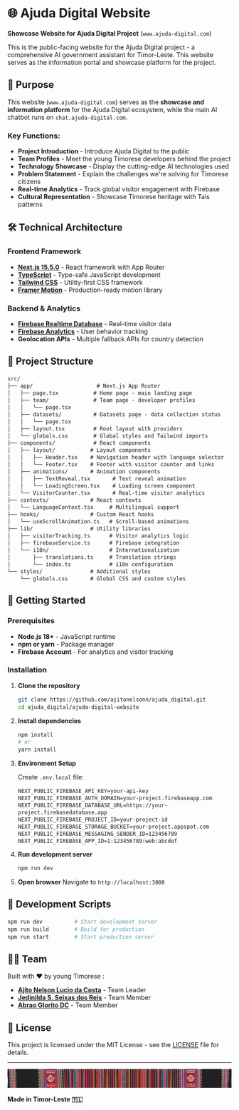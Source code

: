 # 🌐 Ajuda Digital Website

**Showcase Website for Ajuda Digital Project** (`www.ajuda-digital.com`)

This is the public-facing website for the Ajuda Digital project - a comprehensive AI government assistant for Timor-Leste. This website serves as the information portal and showcase platform for the project.

## 🎯 Purpose

This website (`www.ajuda-digital.com`) serves as the **showcase and information platform** for the Ajuda Digital ecosystem, while the main AI chatbot runs on `chat.ajuda-digital.com`.

### Key Functions:

- **Project Introduction** - Introduce Ajuda Digital to the public
- **Team Profiles** - Meet the young Timorese developers behind the project
- **Technology Showcase** - Display the cutting-edge AI technologies used
- **Problem Statement** - Explain the challenges we're solving for Timorese citizens
- **Real-time Analytics** - Track global visitor engagement with Firebase
- **Cultural Representation** - Showcase Timorese heritage with Tais patterns

## 🛠️ Technical Architecture

### Frontend Framework

- **[Next.js 15.5.0](https://nextjs.org/)** - React framework with App Router
- **[TypeScript](https://www.typescriptlang.org/)** - Type-safe JavaScript development
- **[Tailwind CSS](https://tailwindcss.com/)** - Utility-first CSS framework
- **[Framer Motion](https://www.framer.com/motion/)** - Production-ready motion library

### Backend & Analytics

- **[Firebase Realtime Database](https://firebase.google.com/)** - Real-time visitor data
- **[Firebase Analytics](https://firebase.google.com/products/analytics)** - User behavior tracking
- **Geolocation APIs** - Multiple fallback APIs for country detection

## 📁 Project Structure

```
src/
├── app/                    # Next.js App Router
│   ├── page.tsx           # Home page - main landing page
│   ├── team/              # Team page - developer profiles
│   │   └── page.tsx
│   ├── datasets/          # Datasets page - data collection status
│   │   └── page.tsx
│   ├── layout.tsx         # Root layout with providers
│   └── globals.css        # Global styles and Tailwind imports
├── components/            # React components
│   ├── layout/           # Layout components
│   │   ├── Header.tsx    # Navigation header with language selector
│   │   └── Footer.tsx    # Footer with visitor counter and links
│   ├── animations/       # Animation components
│   │   ├── TextReveal.tsx       # Text reveal animation
│   │   └── LoadingScreen.tsx    # Loading screen component
│   └── VisitorCounter.tsx       # Real-time visitor analytics
├── contexts/             # React contexts
│   └── LanguageContext.tsx     # Multilingual support
├── hooks/                # Custom React hooks
│   └── useScrollAnimation.ts   # Scroll-based animations
├── lib/                  # Utility libraries
│   ├── visitorTracking.ts      # Visitor analytics logic
│   ├── firebaseService.ts      # Firebase integration
│   └── i18n/                   # Internationalization
│       ├── translations.ts     # Translation strings
│       └── index.ts            # i18n configuration
└── styles/               # Additional styles
    └── globals.css       # Global CSS and custom styles
```

## 🚀 Getting Started

### Prerequisites

- **Node.js 18+** - JavaScript runtime
- **npm or yarn** - Package manager
- **Firebase Account** - For analytics and visitor tracking

### Installation

1. **Clone the repository**

   ```bash
   git clone https://github.com/ajitonelsonn/ajuda_digital.git
   cd ajuda_digital/ajuda-digital-website
   ```

2. **Install dependencies**

   ```bash
   npm install
   # or
   yarn install
   ```

3. **Environment Setup**

   Create `.env.local` file:

   ```env
   NEXT_PUBLIC_FIREBASE_API_KEY=your-api-key
   NEXT_PUBLIC_FIREBASE_AUTH_DOMAIN=your-project.firebaseapp.com
   NEXT_PUBLIC_FIREBASE_DATABASE_URL=https://your-project.firebasedatabase.app
   NEXT_PUBLIC_FIREBASE_PROJECT_ID=your-project-id
   NEXT_PUBLIC_FIREBASE_STORAGE_BUCKET=your-project.appspot.com
   NEXT_PUBLIC_FIREBASE_MESSAGING_SENDER_ID=123456789
   NEXT_PUBLIC_FIREBASE_APP_ID=1:123456789:web:abcdef
   ```

4. **Run development server**

   ```bash
   npm run dev
   ```

5. **Open browser**
   Navigate to `http://localhost:3000`

## 🔧 Development Scripts

```bash
npm run dev          # Start development server
npm run build        # Build for production
npm run start        # Start production server
```

## 👨‍💻 Team

Built with ❤️ by young Timorese :

- **[Ajito Nelson Lucio da Costa](https://github.com/ajitonelsonn)** - Team Leader
- **[Jedinilda S. Seixas dos Reis](https://github.com/Jedinilda20)** - Team Member
- **[Abrao Glorito DC](https://github.com/abraog)** - Team Member

## 📄 License

This project is licensed under the MIT License - see the [LICENSE](../LICENSE) file for details.

---

![Tais Traditional Pattern](../Picture/tais.png)

**Made in Timor-Leste 🇹🇱**
